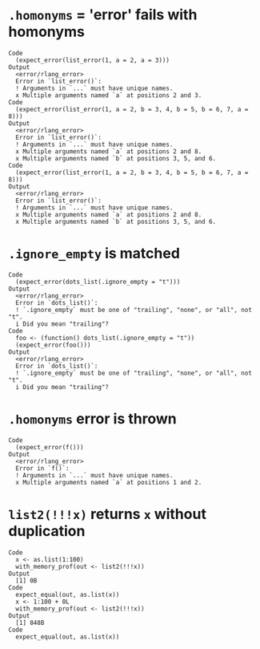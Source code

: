 # `.homonyms` = 'error' fails with homonyms

    Code
      (expect_error(list_error(1, a = 2, a = 3)))
    Output
      <error/rlang_error>
      Error in `list_error()`:
      ! Arguments in `...` must have unique names.
      x Multiple arguments named `a` at positions 2 and 3.
    Code
      (expect_error(list_error(1, a = 2, b = 3, 4, b = 5, b = 6, 7, a = 8)))
    Output
      <error/rlang_error>
      Error in `list_error()`:
      ! Arguments in `...` must have unique names.
      x Multiple arguments named `a` at positions 2 and 8.
      x Multiple arguments named `b` at positions 3, 5, and 6.
    Code
      (expect_error(list_error(1, a = 2, b = 3, 4, b = 5, b = 6, 7, a = 8)))
    Output
      <error/rlang_error>
      Error in `list_error()`:
      ! Arguments in `...` must have unique names.
      x Multiple arguments named `a` at positions 2 and 8.
      x Multiple arguments named `b` at positions 3, 5, and 6.

# `.ignore_empty` is matched

    Code
      (expect_error(dots_list(.ignore_empty = "t")))
    Output
      <error/rlang_error>
      Error in `dots_list()`:
      ! `.ignore_empty` must be one of "trailing", "none", or "all", not "t".
      i Did you mean "trailing"?
    Code
      foo <- (function() dots_list(.ignore_empty = "t"))
      (expect_error(foo()))
    Output
      <error/rlang_error>
      Error in `dots_list()`:
      ! `.ignore_empty` must be one of "trailing", "none", or "all", not "t".
      i Did you mean "trailing"?

# `.homonyms` error is thrown

    Code
      (expect_error(f()))
    Output
      <error/rlang_error>
      Error in `f()`:
      ! Arguments in `...` must have unique names.
      x Multiple arguments named `a` at positions 1 and 2.

# `list2(!!!x)` returns `x` without duplication

    Code
      x <- as.list(1:100)
      with_memory_prof(out <- list2(!!!x))
    Output
      [1] 0B
    Code
      expect_equal(out, as.list(x))
      x <- 1:100 + 0L
      with_memory_prof(out <- list2(!!!x))
    Output
      [1] 848B
    Code
      expect_equal(out, as.list(x))

